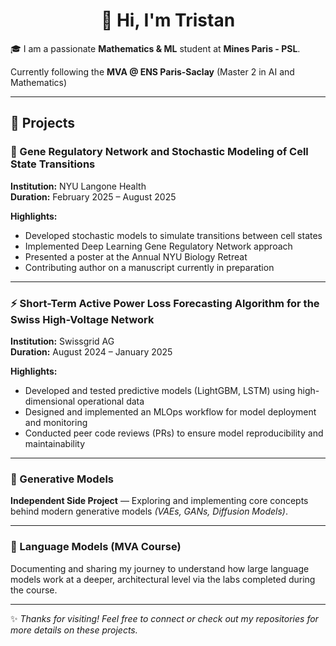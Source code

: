 <h1 align="center"> 👋 Hi, I'm Tristan </h1>

🎓 I am a passionate **Mathematics & ML** student at **Mines Paris - PSL**. 

Currently following the **MVA @ ENS Paris-Saclay** (Master 2 in AI and Mathematics) 

---

## 🌟 Projects  

### 🧬 Gene Regulatory Network and Stochastic Modeling of Cell State Transitions  
**Institution:** NYU Langone Health  
**Duration:** February 2025 – August 2025  

**Highlights:**  
- Developed stochastic models to simulate transitions between cell states  
- Implemented Deep Learning Gene Regulatory Network approach  
- Presented a poster at the Annual NYU Biology Retreat  
- Contributing author on a manuscript currently in preparation  

---

### ⚡ Short-Term Active Power Loss Forecasting Algorithm for the Swiss High-Voltage Network  
**Institution:** Swissgrid AG  
**Duration:** August 2024 – January 2025  

**Highlights:**  
- Developed and tested predictive models (LightGBM, LSTM) using high-dimensional operational data  
- Designed and implemented an MLOps workflow for model deployment and monitoring  
- Conducted peer code reviews (PRs) to ensure model reproducibility and maintainability  

---

### 🎨 Generative Models  
**Independent Side Project** — Exploring and implementing core concepts behind modern generative models *(VAEs, GANs, Diffusion Models)*.  

---

### 💬 Language Models (MVA Course)  
Documenting and sharing my journey to understand how large language models work at a deeper, architectural level via the labs completed during the course.  

---

✨ *Thanks for visiting! Feel free to connect or check out my repositories for more details on these projects.*

